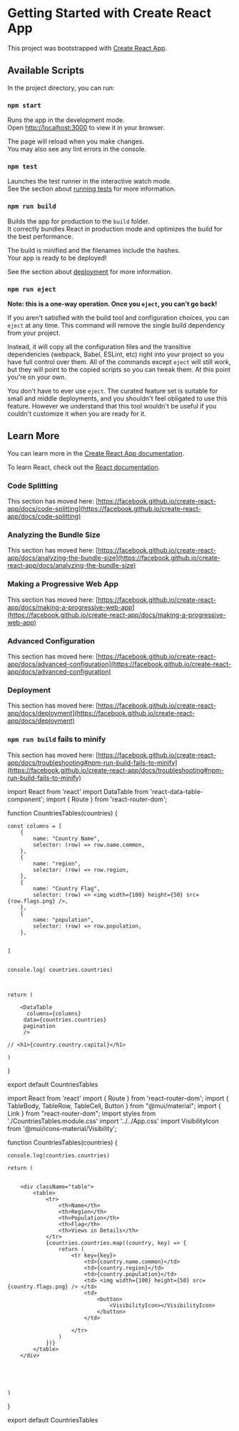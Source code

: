 # Getting Started with Create React App

This project was bootstrapped with [Create React App](https://github.com/facebook/create-react-app).

## Available Scripts

In the project directory, you can run:

### `npm start`

Runs the app in the development mode.\
Open [http://localhost:3000](http://localhost:3000) to view it in your browser.

The page will reload when you make changes.\
You may also see any lint errors in the console.

### `npm test`

Launches the test runner in the interactive watch mode.\
See the section about [running tests](https://facebook.github.io/create-react-app/docs/running-tests) for more information.

### `npm run build`

Builds the app for production to the `build` folder.\
It correctly bundles React in production mode and optimizes the build for the best performance.

The build is minified and the filenames include the hashes.\
Your app is ready to be deployed!

See the section about [deployment](https://facebook.github.io/create-react-app/docs/deployment) for more information.

### `npm run eject`

**Note: this is a one-way operation. Once you `eject`, you can't go back!**

If you aren't satisfied with the build tool and configuration choices, you can `eject` at any time. This command will remove the single build dependency from your project.

Instead, it will copy all the configuration files and the transitive dependencies (webpack, Babel, ESLint, etc) right into your project so you have full control over them. All of the commands except `eject` will still work, but they will point to the copied scripts so you can tweak them. At this point you're on your own.

You don't have to ever use `eject`. The curated feature set is suitable for small and middle deployments, and you shouldn't feel obligated to use this feature. However we understand that this tool wouldn't be useful if you couldn't customize it when you are ready for it.

## Learn More

You can learn more in the [Create React App documentation](https://facebook.github.io/create-react-app/docs/getting-started).

To learn React, check out the [React documentation](https://reactjs.org/).

### Code Splitting

This section has moved here: [https://facebook.github.io/create-react-app/docs/code-splitting](https://facebook.github.io/create-react-app/docs/code-splitting)

### Analyzing the Bundle Size

This section has moved here: [https://facebook.github.io/create-react-app/docs/analyzing-the-bundle-size](https://facebook.github.io/create-react-app/docs/analyzing-the-bundle-size)

### Making a Progressive Web App

This section has moved here: [https://facebook.github.io/create-react-app/docs/making-a-progressive-web-app](https://facebook.github.io/create-react-app/docs/making-a-progressive-web-app)

### Advanced Configuration

This section has moved here: [https://facebook.github.io/create-react-app/docs/advanced-configuration](https://facebook.github.io/create-react-app/docs/advanced-configuration)

### Deployment

This section has moved here: [https://facebook.github.io/create-react-app/docs/deployment](https://facebook.github.io/create-react-app/docs/deployment)

### `npm run build` fails to minify

This section has moved here: [https://facebook.github.io/create-react-app/docs/troubleshooting#npm-run-build-fails-to-minify](https://facebook.github.io/create-react-app/docs/troubleshooting#npm-run-build-fails-to-minify)

import React  from 'react'
import DataTable from 'react-data-table-component';
import { Route } from 'react-router-dom';


function CountriesTables(countries) {

    const columns = [
        {
            name: "Country Name",
            selector: (row) => row.name.common,
        },
        {
            name: "region",
            selector: (row) => row.region,
        },
        {
            name: "Country Flag",
            selector: (row) => <img width={100} height={50} src={row.flags.png} />,
        },
        {
            name: "population",
            selector: (row) => row.population,
        },
     
        
    ]
  

    console.log( countries.countries)

    
    
    return (

        <DataTable 
          columns={columns} 
         data={countries.countries} 
         pagination
         />

    // <h1>{country.country.capital}</h1>

    )
}

export default CountriesTables


import React from 'react'
import { Route } from 'react-router-dom';
import { TableBody, TableRow, TableCell, Button } from "@mui/material";
import { Link } from "react-router-dom";
import styles from './CountriesTables.module.css'
import '../../App.css'
import VisibilityIcon from '@mui/icons-material/Visibility';



function CountriesTables(countries) {

    console.log(countries.countries)

    return (


        <div className="table">
            <table>
                <tr>
                    <th>Name</th>
                    <th>Region</th>
                    <th>Population</th>
                    <th>Flag</th>
                    <th>Views in Details</th>
                </tr>
                {countries.countries.map((country, key) => {
                    return (
                        <tr key={key}>
                            <td>{country.name.common}</td>
                            <td>{country.region}</td>
                            <td>{country.population}</td>
                            <td> <img width={100} height={50} src={country.flags.png} /> </td>
                            <td>
                                <button>
                                    <VisibilityIcon></VisibilityIcon>
                                </button>
                            </td>

                        </tr>
                    )
                })}
            </table>
        </div>





    )
}




export default CountriesTables